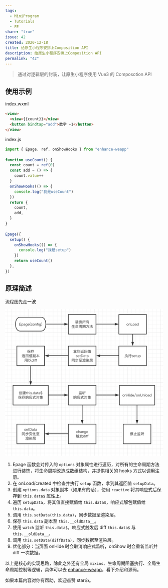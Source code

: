 ```yaml
---  
tags:  
  - MiniProgram  
  - Tutorials  
  - FE  
share: "true"  
issue: 42
created: 2020-12-18
title: 给原生小程序安排上Composition API
description: 给原生小程序安排上Composition API
permalink: "42"
---  
```

  
> 通过对逻辑层的封装，让原生小程序使用 Vue3 的 Composotion API  
  
## 使用示例  
  
index.wxml  
  
```html  
<view>  
  <view>{{count}}</view>  
  <button bindtap="add">数字 +1</button>  
</view>  
```  
  
index.js  
  
```js  
import { Epage, ref, onShowHooks } from "enhance-weapp"  
  
function useCount() {  
  const count = ref(0)  
  const add = () => {  
    count.value++  
  }  
  onShowHooks(() => {  
    console.log("我是useCount")  
  })  
  return {  
    count,  
    add,  
  }  
}  
  
Epage({  
  setup() {  
    onShowHooks(() => {  
      console.log("我是setup")  
    })  
    return useCount()  
  },  
})  
```  
  
## 原理简述  
  
流程图先走一波  
  
![image](https://github.com/lei4519/picture-bed/raw/main/images/1609148257431-image.png)  
  
1. Epage 函数会对传入的 `options` 对象属性进行遍历，对所有的生命周期方法进行装饰，将生命周期改造成数组结构，并提供相关的 hooks 方式以调用注册。  
2. 在 onLoad/created 中检查并执行 `setup` 函数，拿到其返回值 `setupData`。  
3. 创建 `options.data` 对象副本（如果有的话），使用 `reactive` 将其响应式后保存到 `this.data$` 属性上。  
4. 遍历 `setupData`，将其值直接赋值给 `this.data$`，响应式解包赋值给 `this.data`。  
5. 调用 `this.setData(this.data)`，同步数据至渲染层。  
6. 保存 `this.data` 副本至 `this.__oldData__`。  
7. 使用 `watch` 监听 `this.data$`，响应式触发后 diff `this.data$` 与 `this.__oldData__`。  
8. 调用 `this.setData(diffData)`，同步数据至渲染层。  
9. 优化部分：当页面 onHide 时会取消响应式监听，onShow 时会重新监听并 diff 一次数据。  
  
以上是核心的实现思路，除此之外还有全局 `mixins`、生命周期阻塞执行、全局生命周期控制等逻辑，具体可以去 [enhance-weapp](https://github.com/lei4519/enhance-weapp)，看下介绍和源码。  
  
如果本篇内容对你有帮助，欢迎点赞 star👍。  
